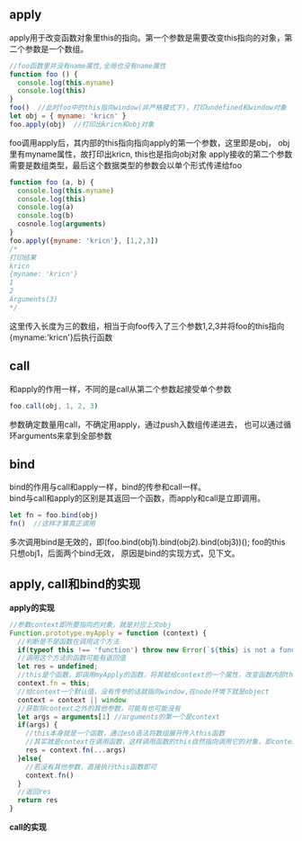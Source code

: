 ## apply
apply用于改变函数对象里this的指向。第一个参数是需要改变this指向的对象，第二个参数是一个数组。
```javascript
//foo函数里并没有name属性,全局也没有name属性
function foo () {
  console.log(this.myname)
  console.log(this)
}
foo()  //此时foo中的this指向window(非严格模式下)，打印undefined和window对象
let obj = { myname: 'kricn' }
foo.apply(obj)  //打印出kricn和obj对象
```
foo调用apply后，其内部的this指向指向apply的第一个参数，这里即是obj，
obj里有myname属性，故打印出kricn, this也是指向obj对象
apply接收的第二个参数需要是数组类型，最后这个数据类型的参数会以单个形式传递给foo
```javascript
function foo (a, b) {
  console.log(this.myname)
  console.log(this)
  console.log(a)
  console.log(b)
  cosnole.log(arguments)
}
foo.apply({myname: 'kricn'}, [1,2,3])
/*
打印结果
kricn
{myname: 'kricn'}
1
2
Arguments(3)
*/
```
这里传入长度为三的数组，相当于向foo传入了三个参数1,2,3并将foo的this指向{myname:'kricn'}后执行函数
## call
和apply的作用一样，不同的是call从第二个参数起接受单个参数
```javascript
foo.call(obj, 1, 2, 3)
```
参数确定数量用call，不确定用apply，通过push入数组传递进去，
也可以通过循环arguments来拿到全部参数
## bind
bind的作用与call和apply一样，bind的传参和call一样。\
bind与call和apply的区别是其返回一个函数，而apply和call是立即调用。
```javascript
let fn = foo.bind(obj)
fn()  //这样才算真正调用
```
多次调用bind是无效的，即(foo.bind(obj1).bind(obj2).bind(obj3))(); foo的this只想obj1，后面两个bind无效，
原因是bind的实现方式，见下文。
## apply, call和bind的实现
**apply的实现**
```javascript
//参数context即所要指向的对象，就是对应上文obj
Function.prototype.myApply = function (context) {
  //判断是不是函数在调用这个方法
  if(typeof this !== 'function') throw new Error(`${this} is not a function`)
  //调用这个方法的函数可能有返回值
  let res = undefined;
  //this是个函数，即调用myApply的函数，将其赋给context的一个属性，改变函数内部this指向
  context.fn = this;
  //给context一个默认值，没有传参的话就指向window,在node环境下就是object
  context = context || window
  //获取除context之外的其他参数，可能有也可能没有
  let args = arguments[1] //arguments的第一个是context
  if(args) {
    //this本身就是一个函数，通过es6语法将数组展开传入this函数
    //其实就是context在调用函数，这样调用函数的this自然指向调用它的对象，即context
    res = context.fn(...args)
  }else{
    //若没有其他参数，直接执行this函数即可
    context.fn()
  }
  //返回res
  return res
} 
```
**call的实现**












